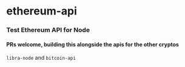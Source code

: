 # ethereum-api


### Test Ethereum API for Node
#### PRs welcome, building this alongside the apis for the other cryptos
`libra-node` and `bitcoin-api`